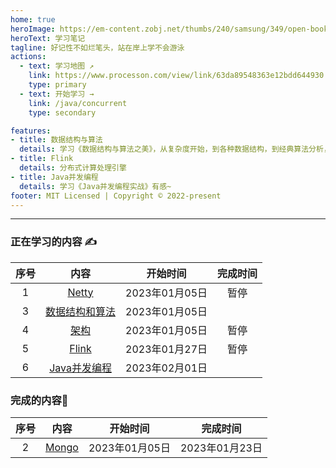 ```yaml
---
home: true
heroImage: https://em-content.zobj.net/thumbs/240/samsung/349/open-book_1f4d6.png
heroText: 学习笔记
tagline: 好记性不如烂笔头，站在岸上学不会游泳
actions:
  - text: 学习地图 ↗
    link: https://www.processon.com/view/link/63da89548363e12bdd644930
    type: primary
  - text: 开始学习 →
    link: /java/concurrent
    type: secondary

features:
- title: 数据结构与算法
  details: 学习《数据结构与算法之美》，从复杂度开始，到各种数据结构，到经典算法分析，再到力扣刷题~
- title: Flink
  details: 分布式计算处理引擎
- title: Java并发编程
  details: 学习《Java并发编程实战》有感~
footer: MIT Licensed | Copyright © 2022-present
---
```


---

### 正在学习的内容 :writing_hand:

| 序号 |                         内容                          |    开始时间    | 完成时间 |
| :--: | :---------------------------------------------------: | :------------: | :------: |
|  1   |    [Netty](https://spectred.github.io/frame/netty)    | 2023年01月05日 |    暂停      |
|  3   | [数据结构和算法](https://spectred.github.io/base/alg) | 2023年01月05日 |          |
|  4   |    [架构](https://spectred.github.io/architecture)    | 2023年01月05日 |      暂停    |
|  5   | [Flink](https://spectred.github.io/middleware/flink)  | 2023年01月27日 |     暂停     |
|  6   | [Java并发编程](https://spectred.github.io/404)  | 2023年02月01日 |          |


### 完成的内容:slightly_smiling_face:

| 序号 |                          内容                          |    开始时间    |    完成时间    |
| :--: | :----------------------------------------------------: | :------------: | :------------: |
|  2   | [Mongo](https://spectred.github.io/middleware/mongodb) | 2023年01月05日 | 2023年01月23日 |

